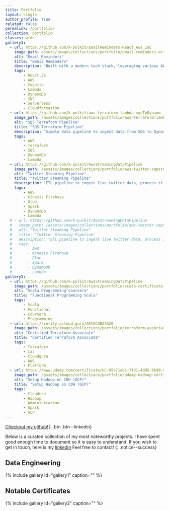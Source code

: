 ```yaml
---
title: Portfolio
layout: single
author_profile: true
related: false
permalink: /portfolio/
collection: portfolio
classes: wide
gallery1:
  - url: https://github.com/k-pulkit/EmailReminders-React_Aws_IaC
    image_path: assets/images/collections/portfolio/email-reminders-article-600x400.png
    alt: "Email Reminders"
    title: "Email Reminders"
    description: "Built with a modern tech stack, leveraging various AWS services for backend functionalities, and React for the frontend"
    tags:
        - React.JS
        - AWS
        - Cognito
        - Lambda
        - DynamoDb
        - SNS
        - Serverless
        - Cloudformation
  - url: https://github.com/k-pulkit/aws-terraform-lambda-sqsToDynamo
    image_path: /assets/images/collections/portfolio/aws-terraform-lambda-600x400.jpg
    alt: "SQS Terraform Pipeline"
    title: "SQS Terraform Pipeline"
    description: "Simple data pipeline to ingest data from SQS to DynamoDb via Lambda and deployed using Terraform for IaC"
    tags:
        - AWS
        - Terraform
        - SQS
        - DynamoDb
        - Lambda
  - url: https://github.com/k-pulkit/AwsStreamingDataPipeline
    image_path: /assets/images/collections/portfolio/aws-twitter-capstone-project-600x400.jpg
    alt: "Twitter Steaming Pipeline"
    title: "Twitter Steaming Pipeline"
    description: "ETL pipeline to ingest live twitter data, process it using serverless Spark on Glue, and show sentiment analysis of Tweets to user"
    tags:
        - AWS
        - Kinesis Firehose
        - Glue
        - Spark
        - DynamoDb
        - Lambda
  # - url: https://github.com/k-pulkit/AwsStreamingDataPipeline
  #   image_path: /assets/images/collections/portfolio/aws-twitter-capstone-project-600x400.jpg
  #   alt: "Twitter Steaming Pipeline"
  #   title: "Twitter Steaming Pipeline"
  #   description: "ETL pipeline to ingest live twitter data, process it using serverless Spark on Glue, and show sentiment analysis of Tweets to user"
  #   tags:
  #       - AWS
  #       - Kinesis Firehose
  #       - Glue
  #       - Spark
  #       - DynamoDb
  #       - Lambda
gallery2:
  - url: https://github.com/k-pulkit/AwsStreamingDataPipeline
    image_path: /assets/images/collections/portfolio/scala-certificate-600x400.jpg
    alt: "Scala Programming Coursera"
    title: "Functional Programming Scala"
    tags:
        - Scala
        - Functional
        - Coursera
        - Programming
  - url: https://verify.acloud.guru/AFC6C3B27A20
    image_path: /assets/images/collections/portfolio/terraform-associate-600x400.jpg
    alt: "Certified Terraform Associate"
    title: "Certified Terraform Associate"
    tags:
        - Terraform
        - Iac
        - Cloudguru
        - AWS
        - Platform
  - url: https://www.udemy.com/certificate/UC-95671abc-7fd1-4dd5-8690-475fb653bad1/
    image_path: /assets/images/collections/portfolio/udemy-hadoop-certificate-600x400.jpg
    alt: "Setup Hadoop on CDH (GCP)"
    title: "Setup Hadoop on CDH (GCP)"
    tags:
        - Cloudera
        - Hadoop
        - Administration
        - Spark
        - GCP
---
```


[Checkout my github!](https://github.com/k-pulkit){: .btn .btn--linkedin}



Below is a curated collection of my most noteworthy projects. I have spent good enough time to document so it is easy to understand. If you wish to get in touch, here is my <a href="https://linkedin.com/in/k-pulkit" class="btn btn--small btn--linkedin" title="Follow me"><i class="fab fa-fw fa-linkedin" aria-hidden="true"></i><span> linkedin</span></a> Feel free to contact!
{: .notice--success}

## Data Engineering
{% include gallery id="gallery1" caption="" %}

## Notable Certificates
{% include gallery id="gallery2" caption="" %}
